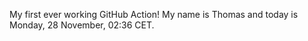 My first ever working GitHub Action!
My name is Thomas and today is Monday, 28 November, 02:36 CET. 
